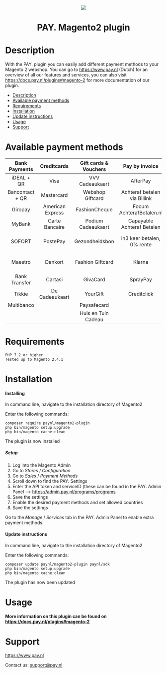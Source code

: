 <p align="center">
    <img src="https://www.pay.nl/uploads/1/brands/main_logo.png" />
</p>
<h1 align="center">PAY. Magento2 plugin</h1>
  
# Description

With the PAY. plugin you can easily add different payment methods to your Magento 2 webshop. You can go to https://www.pay.nl (Dutch) for an overview of all our features and services, you can also visit https://docs.pay.nl/plugins#magento-2 for more documentation of our plugin.

- [Description](#description)
- [Available payment methods](#available-payment-methods)
- [Requirements](#requirements)
- [Installation](#installation)
- [Update instructions](#update-instructions)
- [Usage](#usage)
- [Support](#support)

# Available payment methods

Bank Payments  | Creditcards | Gift cards & Vouchers | Pay by invoice | Others | 
:-----------: | :-----------: | :-----------: | :-----------: | :-----------: |
iDEAL + QR |Visa | VVV Cadeaukaart | AfterPay | PayPal |
Bancontact + QR |  Mastercard | Webshop Giftcard | Achteraf betalen via Billink | WeChatPay | 
Giropay |American Express | FashionCheque | Focum AchterafBetalen.nl | AmazonPay |
MyBank | Carte Bancaire | Podium Cadeaukaart | Capayable Achteraf Betalen | Cashly | 
SOFORT | PostePay | Gezondheidsbon | in3 keer betalen, 0% rente | Pay Fixed Price (phone) |
Maestro | Dankort | Fashion Giftcard | Klarna | Instore Payments (POS) |
Bank Transfer | Cartasi | GivaCard | SprayPay | Przelewy24 | 
| Tikkie | De Cadeaukaart | YourGift | Creditclick | Apple Pay | 
| Multibanco | | Paysafecard | | Payconiq
| | | Huis en Tuin Cadeau | | Google Pay |

# Requirements

    PHP 7.2 or higher
    Tested up to Magento 2.4.1


# Installation
#### Installing

In command line, navigate to the installation directory of Magento2

Enter the following commands:

```
composer require paynl/magento2-plugin
php bin/magento setup:upgrade
php bin/magento cache:clean
```

The plugin is now installed


##### Setup

1. Log into the Magento Admin
2. Go to *Stores* / *Configuration*
3. Go to *Sales* / *Payment Methods*
4. Scroll down to find the PAY. Settings
5. Enter the API token and serviceID (these can be found in the PAY. Admin Panel --> https://admin.pay.nl/programs/programs
6. Save the settings
7. Enable the desired payment methods and set allowed countries
8. Save the settings

Go to the *Manage* / *Services* tab in the PAY. Admin Panel to enable extra payment methods.   

#### Update instructions

In command line, navigate to the installation directory of Magento2

Enter the following commands:

```
composer update paynl/magento2-plugin paynl/sdk
php bin/magento setup:upgrade
php bin/magento cache:clean
```

The plugin has now been updated

# Usage

**More information on this plugin can be found on https://docs.pay.nl/plugins#magento-2**

# Support
https://www.pay.nl

Contact us: support@pay.nl
